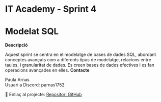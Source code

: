 # IT Academy - Sprint 4
# Modelat SQL


<b>Descripció</b><br>

Aquest sprint se centra en el modelatge de bases de dades SQL, abordant conceptes avançats com a diferents tipus de modelatge, relacions entre taules, i granularitat de dades. Es creen bases de dades efectives i es fan operacions avançades en elles.
<b>Contacte</b><br>

Paula Arnas<br>
Usuari a Discord: parnas1752<br>

🔗 Enllaç al projecte: [Repositori GitHub](https://github.com/parnsant/IT-Academy-Sprint-4)

